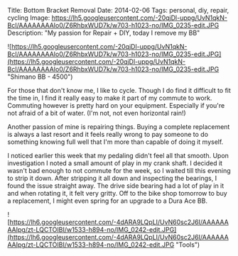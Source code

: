 Title: Bottom Bracket Removal
Date: 2014-02-06
Tags: personal, diy, repair, cycling
Image: https://lh5.googleusercontent.com/-20qjDl-uppg/UvN1qkN-BcI/AAAAAAAAIo0/Z6RhbxWUD7k/w703-h1023-no/IMG_0235-edit.JPG
Description: "My passion for Repair + DIY, today I remove my BB"

![https://lh5.googleusercontent.com/-20qjDl-uppg/UvN1qkN-BcI/AAAAAAAAIo0/Z6RhbxWUD7k/w703-h1023-no/IMG_0235-edit.JPG](https://lh5.googleusercontent.com/-20qjDl-uppg/UvN1qkN-BcI/AAAAAAAAIo0/Z6RhbxWUD7k/w703-h1023-no/IMG_0235-edit.JPG "Shimano BB - 4500")

For those that don't know me, I like to cycle. Though I do find it difficult to fit the time in, I find it really easy to make it part of my commute to work. Commuting however is pretty hard on your equipment. Especially if you're not afraid of a bit of water. (I'm not, not even horizontal rain!)

<!-- PELICAN_END_SUMMARY -->

Another passion of mine is repairing things. Buying a complete replacement is always a last resort and it feels really wrong to pay someone to do something knowing full well that I'm more than capable of doing it myself.

I noticed earlier this week that my pedaling didn't feel all that smooth. Upon investigation I noted a small amount of play in my crank shaft. I decided it wasn't bad enough to not commute for the week, so I waited till this evening to strip it down. After stripping it all down and inspecting the bearings, I found the issue straight away. The drive side bearing had a lot of play in it and when rotating it, it felt very gritty. Off to the bike shop tomorrow to buy a replacement, I might even spring for an upgrade to a Dura Ace BB.

![https://lh6.googleusercontent.com/-4dARA9LQpLI/UvN60sc2J6I/AAAAAAAAIpg/zt-LQCTOIBI/w1533-h894-no/IMG_0242-edit.JPG](https://lh6.googleusercontent.com/-4dARA9LQpLI/UvN60sc2J6I/AAAAAAAAIpg/zt-LQCTOIBI/w1533-h894-no/IMG_0242-edit.JPG "Tools")

<script src="/js/compiled-bundle.min.js"></script>
